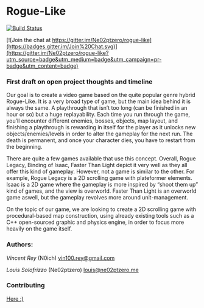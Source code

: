 # Rogue-Like
[![Build Status](https://travis-ci.org/Ne02ptzero/rogue-like.svg)](https://travis-ci.org/Ne02ptzero/rogue-like)

[![Join the chat at https://gitter.im/Ne02ptzero/rogue-like](https://badges.gitter.im/Join%20Chat.svg)](https://gitter.im/Ne02ptzero/rogue-like?utm_source=badge&utm_medium=badge&utm_campaign=pr-badge&utm_content=badge)

### First draft on open project thoughts and timeline

Our goal is to create a video game based on the quite popular genre hybrid Rogue-Like. It is a very broad type of game, but the main idea behind it is always the same. A playthrough that isn’t too long (can be finished in an hour or so) but a huge replayability. Each time you run through the game, you’ll encounter different enemies, bosses, objects, map layout, and finishing a playthrough is rewarding in itself for the player as it unlocks new objects/enemies/levels in order to alter the gameplay for the next run. The death is permanent, and once your character dies, you have to restart from the beginning.

There are quite a few games available that use this concept. Overall, Rogue Legacy, Binding of Isaac, Faster Than Light depict it very well as they all offer this kind of gameplay. However, not a game is similar to the other. For example, Rogue Legacy is a 2D scrolling game with plateformer elements. Isaac is a 2D game where the gameplay is more inspired by “shoot them up” kind of games, and the view is overworld. Faster Than Light is an overworld game aswell, but the gameplay revolves more around unit-management.

On the topic of our game, we are looking to create a 2D scrolling game with procedural-based map construction, using already existing tools such as a C++ open-sourced graphic and physics engine, in order to focus more heavily on the game itself. 

### Authors:

*Vincent Rey* (N0ich) <vin100.rey@gmail.com>

*Louis Solofrizzo* (Ne02ptzero) <louis@ne02ptzero.me>

### Contributing
[Here :)](Contributing.md)
